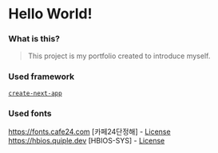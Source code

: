 # Hello World!

### What is this?
> This project is my portfolio created to introduce myself.

### Used framework
[`create-next-app`](https://github.com/vercel/next.js/tree/canary/packages/create-next-app)

### Used fonts
https://fonts.cafe24.com [카페24단정해] - [License](./License.txt)  
https://hbios.quiple.dev [HBIOS-SYS] - [License](https://creativecommons.org/licenses/by-sa/4.0/deed.ko)